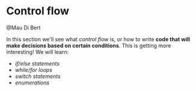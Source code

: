 # Control flow

@Mau Di Bert

In this section we'll see what _control flow_ is, or how to write __code that will make decisions based on certain conditions__. This is getting more interesting! We will learn:

- _if/else statements_
- _while/for loops_
- _switch statements_
- _enumerations_
